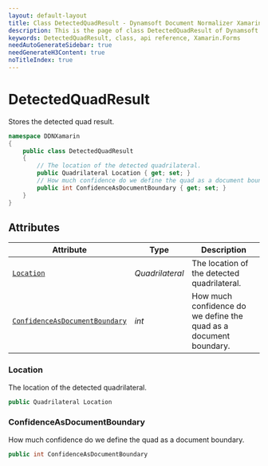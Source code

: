 ```yaml
---
layout: default-layout
title: Class DetectedQuadResult - Dynamsoft Document Normalizer Xamarin.Forms API Reference
description: This is the page of class DetectedQuadResult of Dynamsoft Document Normalizer Xamarin.Forms SDK.
keywords: DetectedQuadResult, class, api reference, Xamarin.Forms
needAutoGenerateSidebar: true
needGenerateH3Content: true
noTitleIndex: true
---
```


# DetectedQuadResult

Stores the detected quad result.

```csharp
namespace DDNXamarin
{
    public class DetectedQuadResult
    {
        // The location of the detected quadrilateral.
        public Quadrilateral Location { get; set; }
        // How much confidence do we define the quad as a document boundary.
        public int ConfidenceAsDocumentBoundary { get; set; }
    }
}
```

## Attributes

| Attribute | Type | Description |
|---------- | ---- | ----------- |
| [`Location`](#location) | *Quadrilateral* | The location of the detected quadrilateral. |
| [`ConfidenceAsDocumentBoundary`](#confidenceasdocumentboundary) | *int* | How much confidence do we define the quad as a document boundary. |

### Location

The location of the detected quadrilateral.

```csharp
public Quadrilateral Location
```

### ConfidenceAsDocumentBoundary

How much confidence do we define the quad as a document boundary.

```csharp
public int ConfidenceAsDocumentBoundary
```
